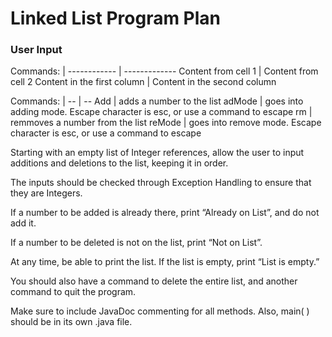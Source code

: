 # Linked List Program Plan

### User Input

Commands: | 
------------ | -------------
Content from cell 1 | Content from cell 2
Content in the first column | Content in the second column

Commands: | 
-- | --
Add <number> | adds a number to the list
adMode | goes into adding mode. Escape character is esc, or use a command to escape
rm <number> | remmoves a number from the list
reMode | goes into remove mode. Escape character is esc, or use a command to escape
  
Starting with an empty list of Integer references, allow the user to input additions and deletions to the list, keeping it in order.

The inputs should be checked through Exception Handling to ensure that they are Integers.

If a number to be added is already there, print “Already on List”, and do not add it.

If a number to be deleted is not on the list, print “Not on List”.

At any time, be able to print the list. If the list is empty, print “List is empty.”

You should also have a command to delete the entire list, and another command to quit the program.

Make sure to include JavaDoc commenting for all methods. Also, main( ) should be in its own .java file.

